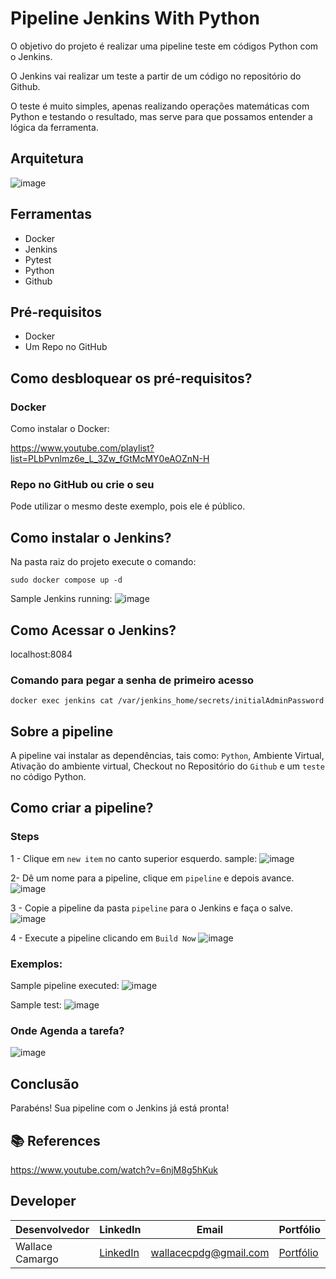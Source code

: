 # Pipeline Jenkins With Python

O objetivo do projeto é realizar uma pipeline teste em códigos Python com o Jenkins.

O Jenkins vai realizar um teste a partir de um código no repositório do Github.

O teste é muito simples, apenas realizando operações matemáticas com Python e testando o resultado, mas serve para que possamos entender a lógica da ferramenta.

## Arquitetura

![image](assets/architecture-jenkins.png)

## Ferramentas
* Docker
* Jenkins
* Pytest
* Python
* Github

## Pré-requisitos
- Docker
- Um Repo no GitHub

## Como desbloquear os pré-requisitos?
### Docker
Como instalar o Docker:

https://www.youtube.com/playlist?list=PLbPvnlmz6e_L_3Zw_fGtMcMY0eAOZnN-H


### Repo no GitHub ou crie o seu
Pode utilizar o mesmo deste exemplo, pois ele é público.


## Como instalar o Jenkins?
Na pasta raiz do projeto execute o comando:
```
sudo docker compose up -d
```
Sample Jenkins running:
![image](assets/jenkins-running.png)

## Como Acessar o Jenkins?

localhost:8084

### Comando para pegar a senha de primeiro acesso
```
docker exec jenkins cat /var/jenkins_home/secrets/initialAdminPassword
```
## Sobre a pipeline
A pipeline vai instalar as dependências, tais como: ```Python```, Ambiente Virtual, Ativação do ambiente virtual, Checkout no Repositório do ```Github``` e um ```teste``` no código Python. 

## Como criar a pipeline?
### Steps

1 - Clique em ```new item``` no canto superior esquerdo.
sample:
![image](assets/new_item.png)    

2- Dê um nome para a pipeline, clique em ```pipeline``` e depois avance.
![image](assets/create-pipeline.png)    

3 - Copie a pipeline da pasta ```pipeline``` para o Jenkins e  faça o salve. 
![image](assets/build-pipeline.png) 

4 - Execute a pipeline clicando em ```Build Now```
![image](assets/run-pipeline.png) 

### Exemplos:

Sample pipeline executed:
![image](assets/pipeline-executed.png)

Sample test:
![image](assets/test-realized.png)

### Onde Agenda a tarefa?
![image](assets/scheduler.png)

## Conclusão
Parabéns! Sua pipeline com o Jenkins já está pronta!

## 📚 References
https://www.youtube.com/watch?v=6njM8g5hKuk 

## Developer
| Desenvolvedor      | LinkedIn                                   | Email                        | Portfólio                              |
|--------------------|--------------------------------------------|------------------------------|----------------------------------------|
| Wallace Camargo    | [LinkedIn](https://www.linkedin.com/in/wallace-camargo-35b615171/) | wallacecpdg@gmail.com        | [Portfólio](https://wlcamargo.github.io/)   |

